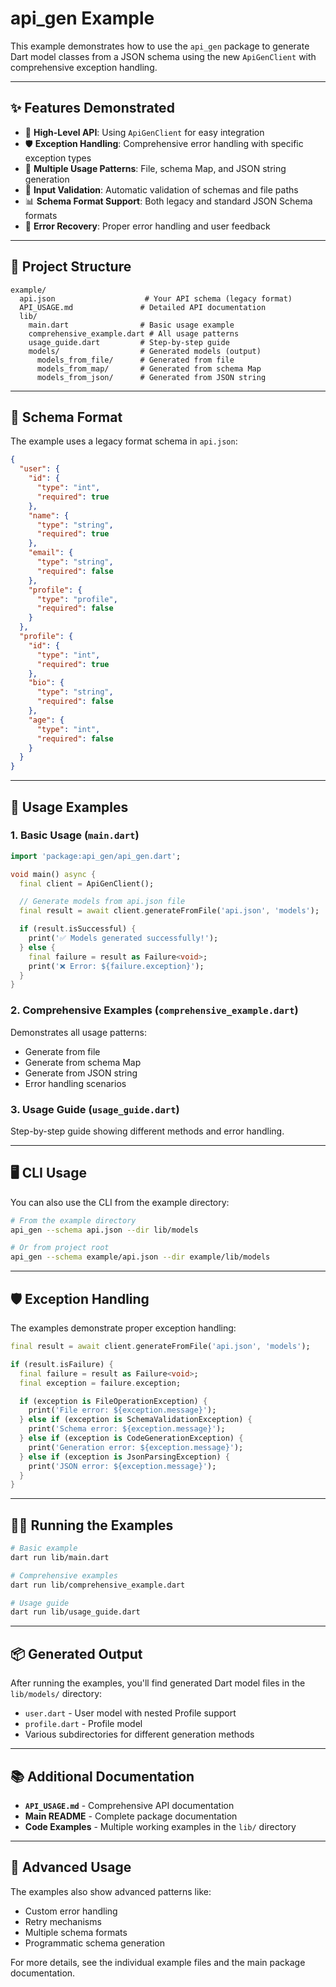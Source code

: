 # api_gen Example

This example demonstrates how to use the `api_gen` package to generate Dart model classes from a JSON schema using the new `ApiGenClient` with comprehensive exception handling.

---

## ✨ Features Demonstrated

- 🚀 **High-Level API**: Using `ApiGenClient` for easy integration
- 🛡️ **Exception Handling**: Comprehensive error handling with specific exception types
- 📝 **Multiple Usage Patterns**: File, schema Map, and JSON string generation
- 🔧 **Input Validation**: Automatic validation of schemas and file paths
- 📊 **Schema Format Support**: Both legacy and standard JSON Schema formats
- 🎯 **Error Recovery**: Proper error handling and user feedback

---

## 📁 Project Structure

```
example/
  api.json                    # Your API schema (legacy format)
  API_USAGE.md               # Detailed API documentation
  lib/
    main.dart                # Basic usage example
    comprehensive_example.dart # All usage patterns
    usage_guide.dart         # Step-by-step guide
    models/                  # Generated models (output)
      models_from_file/      # Generated from file
      models_from_map/       # Generated from schema Map
      models_from_json/      # Generated from JSON string
```

---

## 📝 Schema Format

The example uses a legacy format schema in `api.json`:

```json
{
  "user": {
    "id": {
      "type": "int",
      "required": true
    },
    "name": {
      "type": "string",
      "required": true
    },
    "email": {
      "type": "string",
      "required": false
    },
    "profile": {
      "type": "profile",
      "required": false
    }
  },
  "profile": {
    "id": {
      "type": "int",
      "required": true
    },
    "bio": {
      "type": "string",
      "required": false
    },
    "age": {
      "type": "int",
      "required": false
    }
  }
}
```

---

## 🚀 Usage Examples

### 1. Basic Usage (`main.dart`)

```dart
import 'package:api_gen/api_gen.dart';

void main() async {
  final client = ApiGenClient();

  // Generate models from api.json file
  final result = await client.generateFromFile('api.json', 'models');

  if (result.isSuccessful) {
    print('✅ Models generated successfully!');
  } else {
    final failure = result as Failure<void>;
    print('❌ Error: ${failure.exception}');
  }
}
```

### 2. Comprehensive Examples (`comprehensive_example.dart`)

Demonstrates all usage patterns:

- Generate from file
- Generate from schema Map
- Generate from JSON string
- Error handling scenarios

### 3. Usage Guide (`usage_guide.dart`)

Step-by-step guide showing different methods and error handling.

---

## 🖥️ CLI Usage

You can also use the CLI from the example directory:

```sh
# From the example directory
api_gen --schema api.json --dir lib/models

# Or from project root
api_gen --schema example/api.json --dir example/lib/models
```

---

## 🛡️ Exception Handling

The examples demonstrate proper exception handling:

```dart
final result = await client.generateFromFile('api.json', 'models');

if (result.isFailure) {
  final failure = result as Failure<void>;
  final exception = failure.exception;

  if (exception is FileOperationException) {
    print('File error: ${exception.message}');
  } else if (exception is SchemaValidationException) {
    print('Schema error: ${exception.message}');
  } else if (exception is CodeGenerationException) {
    print('Generation error: ${exception.message}');
  } else if (exception is JsonParsingException) {
    print('JSON error: ${exception.message}');
  }
}
```

---

## 🏃‍♂️ Running the Examples

```sh
# Basic example
dart run lib/main.dart

# Comprehensive examples
dart run lib/comprehensive_example.dart

# Usage guide
dart run lib/usage_guide.dart
```

---

## 📦 Generated Output

After running the examples, you'll find generated Dart model files in the `lib/models/` directory:

- `user.dart` - User model with nested Profile support
- `profile.dart` - Profile model
- Various subdirectories for different generation methods

---

## 📚 Additional Documentation

- **`API_USAGE.md`** - Comprehensive API documentation
- **Main README** - Complete package documentation
- **Code Examples** - Multiple working examples in the `lib/` directory

---

## 🔧 Advanced Usage

The examples also show advanced patterns like:

- Custom error handling
- Retry mechanisms
- Multiple schema formats
- Programmatic schema generation

For more details, see the individual example files and the main package documentation.
